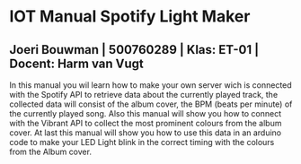 # IOT Manual Spotify Light Maker
## Joeri Bouwman | 500760289 | Klas: ET-01 | Docent: Harm van Vugt

In this manual you wil learn how to make your own server wich is connected with the Spotify API to retrieve data about the currently played track, the collected data will consist of the album cover, the BPM (beats per minute) of the currently played song. Also this manual will show you how to connect with the Vibrant API to collect the most prominent colours from the album cover. At last this manual will show you how to use this data in an arduino code to make your LED Light blink in the correct timing with the colours from the Album cover.
